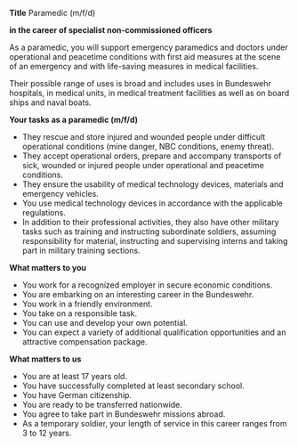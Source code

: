 
**Title**
Paramedic (m/f/d)

**in the career of specialist non-commissioned officers**

As a paramedic, you will support emergency paramedics and doctors under operational and peacetime conditions with first aid measures at the scene of an emergency and with life-saving measures in medical facilities.

Their possible range of uses is broad and includes uses in Bundeswehr hospitals, in medical units, in medical treatment facilities as well as on board ships and naval boats.

**Your tasks as a paramedic (m/f/d)**

-   They rescue and store injured and wounded people under difficult operational conditions (mine danger, NBC conditions, enemy threat).
-   They accept operational orders, prepare and accompany transports of sick, wounded or injured people under operational and peacetime conditions.
-   They ensure the usability of medical technology devices, materials and emergency vehicles.
-   You use medical technology devices in accordance with the applicable regulations.
-   In addition to their professional activities, they also have other military tasks such as training and instructing subordinate soldiers, assuming responsibility for material, instructing and supervising interns and taking part in military training sections.

**What matters to you**

-   You work for a recognized employer in secure economic conditions.
-   You are embarking on an interesting career in the Bundeswehr.
-   You work in a friendly environment.
-   You take on a responsible task.
-   You can use and develop your own potential.
-   You can expect a variety of additional qualification opportunities and an attractive compensation package.

**What matters to us**

-   You are at least 17 years old.
-   You have successfully completed at least secondary school.
-   You have German citizenship.
-   You are ready to be transferred nationwide.
-   You agree to take part in Bundeswehr missions abroad.
-   As a temporary soldier, your length of service in this career ranges from 3 to 12 years.